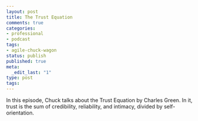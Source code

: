 ```yaml
---
layout: post
title: The Trust Equation
comments: true
categories:
- professional
- podcast
tags:
- agile-chuck-wagon
status: publish
published: true
meta:
  _edit_last: "1"
type: post
tags:
---
```

<p>In this episode, Chuck talks about the Trust Equation by Charles Green. In it, trust is the sum of credibility, reliability, and intimacy, divided by self-orientation.</p>